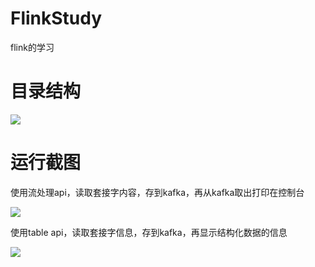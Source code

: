 # FlinkStudy
flink的学习



# 目录结构

![](http://quxjj6jyh.hn-bkt.clouddn.com/2021.6.25proj_struct.png)

# 运行截图



使用流处理api，读取套接字内容，存到kafka，再从kafka取出打印在控制台

![](http://quxjj6jyh.hn-bkt.clouddn.com/2021.6.25flink_use.png)

使用table api，读取套接字信息，存到kafka，再显示结构化数据的信息

![](http://quxjj6jyh.hn-bkt.clouddn.com/2021.6.25/flink_use2.png)


